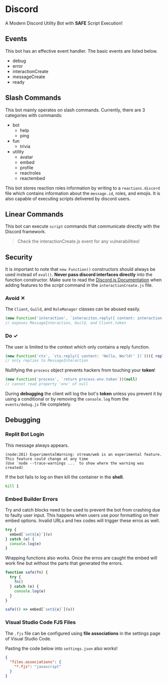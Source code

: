 # Discord

A Modern Discord Utility Bot with **SAFE** Script Execution!

## Events 

This bot has an effective event handler. The basic events are listed below. 
- debug
- error
- interactionCreate
- messageCreate
- ready

## Slash Commands 

This bot mainly operates on slash commands. Currently, there are 3 categories with commands: 
- bot 
  - help
  - ping
- fun
  - trivia
- utility
  - avatar
  - embed
  - profile
  - reactroles
  - reactembed

This bot stores reaction roles information by writing to a `reactions.discord` file which contains information about the `message.id`, roles, and emojis. It is also capable of executing scripts delivered by discord users. 

## Linear Commands

This bot can execute `script` commands that communicate directly with the Discord framework.
> Check the interactionCreate.js event for any vulnerabilities!

## Security

It is important to note that `new Function()` constructors should always be used instead of `eval()`. **Never pass discord interfaces directly** into the function constructor. Make sure to read the [Discord.js Documentation](https://discord.js.org/#/docs/discord.js/main/class/Client) when adding features to the *script* command in the `interactionCreate.js` file.

### Avoid ✕

The `Client`, `Guild`, and `RoleManager` classes can be abused easily. 

```js
(new Function('interaction', `interaciton.reply({ content: interaction.guild.client.token })`))(interaction)
// exposes MessageInteraction, Guild, and Client.token
```

### Do ✓

The user is limited to the context which only contains a reply function.

```js
(new Function('ctx', `ctx.reply({ content: 'Hello, World!' })`))({ reply(message) { interaction.reply(message) } })
// only replies to MessageInteraction
```

Nullifying the `process` object prevents hackers from touching your **token**!

```js
(new Function('process', `return process.env.token`))(null)
// cannot read property 'env' of null
```

During **debugging** the client will log the bot's **token** unless you prevent it by using a conditional or by removing the `console.log` from the `events/debug.js` file completely.  

## Debugging 

### Replit Bot Login 

This message always appears. 

```
(node:281) ExperimentalWarning: stream/web is an experimental feature. This feature could change at any time
(Use `node --trace-warnings ...` to show where the warning was created)
```

If the bot fails to log on then kill the container in the **shell**. 

```sh
kill 1
```

### Embed Builder Errors 

Try and catch blocks need to be used to prevent the bot from crashing due to faulty user input. This happens when users use poor formatting on their embed options. Invalid URLs and hex codes will trigger these erros as well. 

```js
try {
  embed[`set${x}`](v)
} catch (e) {
  console.log(e)
}
```

Wrapping functions also works. Once the erros are caught the embed will work fine but without the parts that generated the errors. 

```js
function safe(fn) {
  try {
    fn()
  } catch (e) {
    console.log(e)
  }
}

safe(() => embed[`set${x}`](v))
```

### Visual Studio Code FJS Files

The `.fjs` file can be configured using **file associations** in the settings page of Visual Studio Code.

Pasting the code below into `settings.json` also works!

```json
{
  "files.associations": {
    "*.fjs": "javascript"
  }
}
```